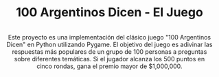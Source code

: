 <div id="user-content-toc">
  <ul align="center">
    <summary><h1 style="display: inline-block">100 Argentinos Dicen - El Juego</h1></summary>
<p align="center">


Este proyecto es una implementación del clásico juego "100 Argentinos Dicen" en Python utilizando Pygame. El objetivo del juego es adivinar las respuestas más populares de un grupo de 100 personas a preguntas sobre diferentes temáticas. Si el jugador alcanza los 500 puntos en cinco rondas, gana el premio mayor de $1,000,000.
<br />
